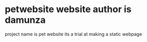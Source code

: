 # petwebsite website author is damunza
project name is pet website
its a trial at making a static webpage 

